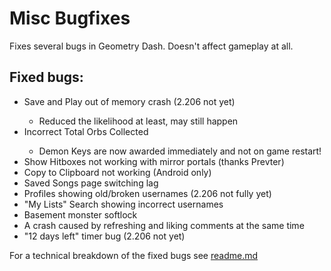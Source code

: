 # Misc Bugfixes
Fixes several bugs in Geometry Dash. Doesn't affect gameplay at all.

## Fixed bugs:
- <cj>Save and Play</c> out of memory <cr>crash</c> (2.206 not yet)
  - Reduced the likelihood at least, may still happen
- <cr>Incorrect</c> <cj>Total Orbs Collected</c>
  - <co>Demon Keys</c> are now awarded <cg>immediately</c> and not on game restart!
- <cj>Show Hitboxes</c> not working with <co>mirror portals</c> (thanks Prevter)
- <cj>Copy to Clipboard</c> not working (Android only)
- <cj>Saved Songs</c> page switching <cr>lag</c>
- <cj>Profiles</c> showing <cr>old/broken</c> usernames (2.206 not fully yet)
- <cj>"My Lists" Search</c> showing <cr>incorrect usernames</c>
- <cj>Basement monster</c> <cr>softlock</c>
- A <cr>crash</c> caused by <cj>refreshing and liking</c> <co>comments</c> at the same time
- <cr>"12 days left"</c> timer bug (2.206 not yet)

For a technical breakdown of the fixed bugs see [readme.md](https://github.com/Cvolton/miscbugfixes-geode/blob/master/README.md)